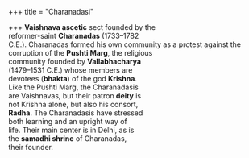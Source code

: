 +++
title = "Charanadasi"

+++
**Vaishnava ascetic** sect founded by the  
reformer-saint **Charanadas** (1733–1782  
C.E.). Charanadas formed his own community as a protest against the corruption of the **Pushti Marg**, the religious  
community founded by **Vallabhacharya**  
(1479–1531 C.E.) whose members are  
devotees (**bhakta**) of the god **Krishna**.  
Like the Pushti Marg, the Charanadasis  
are Vaishnavas, but their patron **deity** is  
not Krishna alone, but also his consort,  
**Radha**. The Charanadasis have stressed  
both learning and an upright way of  
life. Their main center is in Delhi, as is  
the **samadhi shrine** of Charanadas,  
their founder.